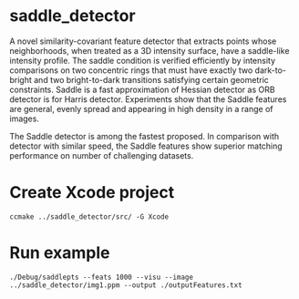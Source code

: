 # saddle_detector
A novel similarity-covariant feature detector that extracts points whose
neighborhoods, when treated as a 3D intensity surface, have a saddle-like
intensity profile. The saddle condition is verified efficiently by intensity
comparisons on two concentric rings that must have exactly two dark-to-bright
and two bright-to-dark transitions satisfying certain geometric constraints.
Saddle is a fast approximation of Hessian detector as ORB detector is for
Harris detector. Experiments show that the Saddle features are general, evenly
spread and appearing in high density in a range of images.

The Saddle detector is among the fastest proposed. In comparison with detector
with similar speed, the Saddle features show superior matching performance on
number of challenging datasets.

# Create Xcode project

```
ccmake ../saddle_detector/src/ -G Xcode
```

# Run example

```
./Debug/saddlepts --feats 1000 --visu --image ../saddle_detector/img1.ppm --output ./outputFeatures.txt
```